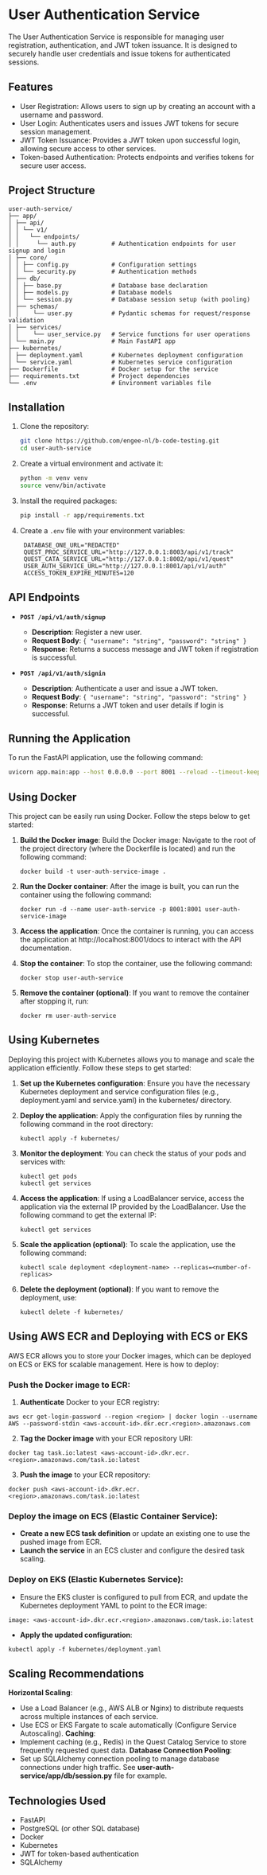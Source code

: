 # User Authentication Service

The User Authentication Service is responsible for managing user registration, authentication, and JWT token issuance. 
It is designed to securely handle user credentials and issue tokens for authenticated sessions.

## Features
- User Registration: Allows users to sign up by creating an account with a username and password.
- User Login: Authenticates users and issues JWT tokens for secure session management.
- JWT Token Issuance: Provides a JWT token upon successful login, allowing secure access to other services.
- Token-based Authentication: Protects endpoints and verifies tokens for secure user access.

## Project Structure
```plaintext 
user-auth-service/ 
├── app/ 
│ ├── api/ 
│ │ └── v1/ 
│ │   └── endpoints/ 
│ │     └── auth.py          # Authentication endpoints for user signup and login 
│ ├── core/ 
│ │ ├── config.py            # Configuration settings 
│ │ └── security.py          # Authentication methods
│ ├── db/
│ │ ├── base.py              # Database base declaration 
│ │ ├── models.py            # Database models 
│ │ └── session.py           # Database session setup (with pooling) 
│ ├── schemas/ 
│ │    └── user.py           # Pydantic schemas for request/response validation 
│ ├── services/ 
│ │    └── user_service.py   # Service functions for user operations 
│ └── main.py                # Main FastAPI app 
├── kubernetes/ 
│ ├── deployment.yaml        # Kubernetes deployment configuration 
│ └── service.yaml           # Kubernetes service configuration 
├── Dockerfile               # Docker setup for the service 
├── requirements.txt         # Project dependencies 
└── .env                     # Environment variables file 
```

## Installation

1. Clone the repository:
   ```bash
   git clone https://github.com/engee-nl/b-code-testing.git
   cd user-auth-service
   ```

2. Create a virtual environment and activate it:
   ```bash
   python -m venv venv
   source venv/bin/activate
   ```

3. Install the required packages:
   ```bash
   pip install -r app/requirements.txt
   ```

4. Create a `.env` file with your environment variables:
   ```plaintext
    DATABASE_ONE_URL="REDACTED"
    QUEST_PROC_SERVICE_URL="http://127.0.0.1:8003/api/v1/track"
    QUEST_CATA_SERVICE_URL="http://127.0.0.1:8002/api/v1/quest"
    USER_AUTH_SERVICE_URL="http://127.0.0.1:8001/api/v1/auth"
    ACCESS_TOKEN_EXPIRE_MINUTES=120
   ```

## API Endpoints

- **`POST /api/v1/auth/signup`**
  - **Description**: Register a new user.
  - **Request Body**: `{ "username": "string", "password": "string" }`
  - **Response**: Returns a success message and JWT token if registration is successful.

- **`POST /api/v1/auth/signin`**
  - **Description**: Authenticate a user and issue a JWT token.
  - **Request Body**: `{ "username": "string", "password": "string" }`
  - **Response**: Returns a JWT token and user details if login is successful.

## Running the Application

To run the FastAPI application, use the following command:

```bash
uvicorn app.main:app --host 0.0.0.0 --port 8001 --reload --timeout-keep-alive 180
```

## Using Docker

This project can be easily run using Docker. Follow the steps below to get started:

1. **Build the Docker image**:
   Build the Docker image: Navigate to the root of the project directory (where the Dockerfile is located) and run the following command:

   ```
   docker build -t user-auth-service-image .
   ```

2. **Run the Docker container**:
   After the image is built, you can run the container using the following command:

   ```
   docker run -d --name user-auth-service -p 8001:8001 user-auth-service-image
   ```

3. **Access the application**:
   Once the container is running, you can access the application at http://localhost:8001/docs to interact with the API documentation.

4. **Stop the container**:
   To stop the container, use the following command:

   ```
   docker stop user-auth-service
   ```

5. **Remove the container (optional)**:
   If you want to remove the container after stopping it, run:

   ```
   docker rm user-auth-service
   ```

## Using Kubernetes

Deploying this project with Kubernetes allows you to manage and scale the application efficiently. Follow these steps to get started:

1. **Set up the Kubernetes configuration**:
   Ensure you have the necessary Kubernetes deployment and service configuration files (e.g., deployment.yaml and service.yaml) in the kubernetes/ directory.

2. **Deploy the application**: 
   Apply the configuration files by running the following command in the root directory:

   ```
   kubectl apply -f kubernetes/
   ```

3. **Monitor the deployment**: 
   You can check the status of your pods and services with:

   ```
   kubectl get pods
   kubectl get services
   ```

4. **Access the application**: 
   If using a LoadBalancer service, access the application via the external IP provided by the LoadBalancer. Use the following command to get the external IP:

   ```
   kubectl get services
   ```

5. **Scale the application (optional)**:
   To scale the application, use the following command:

   ```
   kubectl scale deployment <deployment-name> --replicas=<number-of-replicas>
   ```

6. **Delete the deployment (optional)**:
   If you want to remove the deployment, use:

   ```
   kubectl delete -f kubernetes/
   ```

## Using AWS ECR and Deploying with ECS or EKS
AWS ECR allows you to store your Docker images, which can be deployed on ECS or EKS for scalable management. Here is how to deploy:
### **Push the Docker image to ECR**:
   1. **Authenticate** Docker to your ECR registry:
   ```
   aws ecr get-login-password --region <region> | docker login --username AWS --password-stdin <aws-account-id>.dkr.ecr.<region>.amazonaws.com
   ```
   2. **Tag the Docker image** with your ECR repository URI:
   ```
   docker tag task.io:latest <aws-account-id>.dkr.ecr.<region>.amazonaws.com/task.io:latest
   ```
   3. **Push the image** to your ECR repository:
   ```
   docker push <aws-account-id>.dkr.ecr.<region>.amazonaws.com/task.io:latest
   ```

### **Deploy the image on ECS (Elastic Container Service)**:
   - **Create a new ECS task definition** or update an existing one to use the pushed image from ECR.
   - **Launch the service** in an ECS cluster and configure the desired task scaling.


### **Deploy on EKS (Elastic Kubernetes Service)**:
   - Ensure the EKS cluster is configured to pull from ECR, and update the Kubernetes deployment YAML to point to the ECR image:
   ```
   image: <aws-account-id>.dkr.ecr.<region>.amazonaws.com/task.io:latest
   ```
   - **Apply the updated configuration**:
   ```
   kubectl apply -f kubernetes/deployment.yaml
   ```


## Scaling Recommendations
   **Horizontal Scaling**:
   - Use a Load Balancer (e.g., AWS ALB or Nginx) to distribute requests across multiple instances of each service.
   - Use ECS or EKS Fargate to scale automatically (Configure Service Autoscaling).
   **Caching**:
   - Implement caching (e.g., Redis) in the Quest Catalog Service to store frequently requested quest data.
   **Database Connection Pooling**:
   - Set up SQLAlchemy connection pooling to manage database connections under high traffic. See **user-auth-service/app/db/session.py** file for example.


## Technologies Used
- FastAPI
- PostgreSQL (or other SQL database)
- Docker
- Kubernetes
- JWT for token-based authentication
- SQLAlchemy